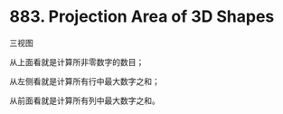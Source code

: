 # 883. Projection Area of 3D Shapes

三视图

从上面看就是计算所非零数字的数目；

从左侧看就是计算所有行中最大数字之和；

从前面看就是计算所有列中最大数字之和。